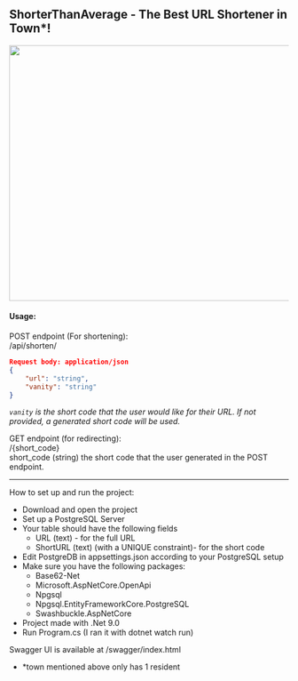 ## ShorterThanAverage - The Best URL Shortener in Town*!

<img src="https://i.postimg.cc/mgQjcG4h/Screenshot-2025-06-13-at-18-21-50.png" width="735" height="460">

#### Usage:
POST endpoint (For shortening):\
/api/shorten/

```json
Request body: application/json
{
	"url": "string",
	"vanity": "string"
}
```
*`vanity` is the short code that the user would like for their URL. If not provided, a generated short code will be used.*

GET endpoint (for redirecting):\
/{short_code}\
short_code (string) the short code that the user generated in the POST endpoint.

---

How to set up and run the project:
* Download and open the project
* Set up a PostgreSQL Server
* Your table should have the following fields
	* URL (text) - for the full URL
	* ShortURL (text) (with a UNIQUE constraint)- for the short code
* Edit PostgreDB in appsettings.json according to your PostgreSQL setup
* Make sure you have the following packages:
	* Base62-Net
	* Microsoft.AspNetCore.OpenApi
	* Npgsql
	* Npgsql.EntityFrameworkCore.PostgreSQL
	* Swashbuckle.AspNetCore
* Project made with .Net 9.0
* Run Program.cs (I ran it with dotnet watch run)

Swagger UI is available at /swagger/index.html

* *town mentioned above only has 1 resident
